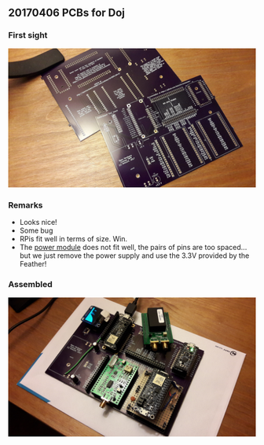 ## 20170406 PCBs for Doj

### First sight

![](/doj/images/20170406_124853.jpg)

### Remarks

* Looks nice!
* Some bug
* RPis fit well in terms of size. Win.
* The [power module](/mogaba/) does not fit well, the pairs of pins are too spaced... but we just remove the power supply and use the 3.3V provided by the Feather!

### Assembled

![](/doj/images/20170406_214508.jpg)


